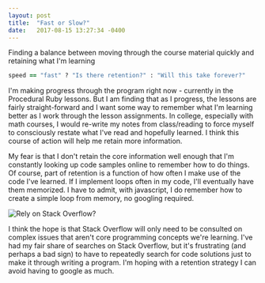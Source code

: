 ```yaml
---
layout: post
title:  "Fast or Slow?"
date:   2017-08-15 13:27:34 -0400
---
```

Finding a balance between moving through the course material quickly and retaining what I'm learning<!-- more -->

```ruby
speed == "fast" ? "Is there retention?" : "Will this take forever?"
```

I'm making progress through the program right now - currently in the Procedural Ruby lessons. But I am finding that as I progress, the lessons are fairly straight-forward and I want some way to remember what I'm learning better as I work through the lesson assignments. In college, especially with math courses, I would re-write my notes from class/reading to force myself to consciously restate what I've read and hopefully learned. I think this course of action will help me retain more information.

My fear is that I don't retain the core information well enough that I'm constantly looking up code samples online to remember how to do things. Of course, part of retention is a function of how often I make use of the code I've learned. If I implement loops often in my code, I'll eventually have them memorized. I have to admit, with javascript, I do remember how to create a simple loop from memory, no googling required.

![Rely on Stack Overflow?](http://i1.wp.com/blog.kodable.com/wp-content/uploads/2014/09/StackOverflow.png?resize=600%2C420)

I think the hope is that Stack Overflow will only need to be consulted on complex issues that aren't core programming concepts we're learning. I've had my fair share of searches on Stack Overflow, but it's frustrating (and perhaps a bad sign) to have to repeatedly search for code solutions just to make it through writing a program. I'm hoping with a retention strategy I can avoid having to google as much.
